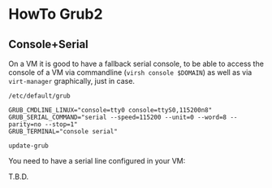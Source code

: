 # HowTo Grub2

## Console+Serial

On a VM it is good to have a fallback serial console, to be able to access the console of a VM via commandline (`virsh console $DOMAIN`) as well as via `virt-manager` graphically, just in case.

`/etc/default/grub`

```
GRUB_CMDLINE_LINUX="console=tty0 console=ttyS0,115200n8"
GRUB_SERIAL_COMMAND="serial --speed=115200 --unit=0 --word=8 --parity=no --stop=1"
GRUB_TERMINAL="console serial"
```

```
update-grub
```

You need to have a serial line configured in your VM:

T.B.D.
